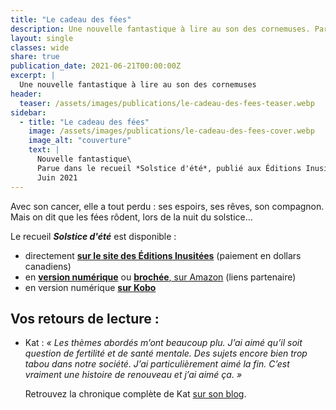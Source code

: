 ```yaml
---
title: "Le cadeau des fées"
description: Une nouvelle fantastique à lire au son des cornemuses. Parue en juin 2021 dans le recueil Solstice d'été, publié aux Éditions Inusitées
layout: single
classes: wide
share: true
publication_date: 2021-06-21T00:00:00Z
excerpt: |
  Une nouvelle fantastique à lire au son des cornemuses
header:
  teaser: /assets/images/publications/le-cadeau-des-fees-teaser.webp
sidebar:
  - title: "Le cadeau des fées"
    image: /assets/images/publications/le-cadeau-des-fees-cover.webp
    image_alt: "couverture"
    text: |
      Nouvelle fantastique\
      Parue dans le recueil *Solstice d'été*, publié aux Éditions Inusitées\
      Juin 2021
---
```


Avec son cancer, elle a tout perdu&nbsp;: ses espoirs, ses rêves, son compagnon. Mais on dit que les fées rôdent, lors de la nuit du solstice&hellip;

Le recueil ***Solstice d'été*** est disponible :

- directement **<a href="https://editionsinusitees.com/?product=prevente-collectif-du-solstice-dete-nouvelles-fantastiques" target="_blank">sur le site des Éditions Inusitées</a>** (paiement en dollars canadiens)
- en <a href="https://amzn.to/3SywBfT" target="_blank">**version numérique**</a> ou <a href="https://amzn.to/3JB78hR" target="_blank">**brochée**, sur Amazon</a> (liens partenaire)
- en version numérique **<a href="https://www.kobo.com/fr/fr/ebook/solstice-d-ete-nouvelles-fantastiques" target="_blank">sur Kobo</a>**


## Vos retours de lecture :

- Kat : *«&nbsp;Les thèmes abordés m’ont beaucoup plu. J’ai aimé qu’il soit question de fertilité et de santé mentale. Des sujets encore bien trop tabou dans notre société. J’ai particulièrement aimé la fin. C’est vraiment une histoire de renouveau et j’ai aimé ça.&nbsp;»*

    Retrouvez la chronique complète de Kat <a href="https://laviedekat.wordpress.com/2021/06/21/service-presse-collectif-du-solstice-dete-nouvelles-fantastiques-par-un-collectif-dauteurs/" target="_blank">sur son blog</a>.
